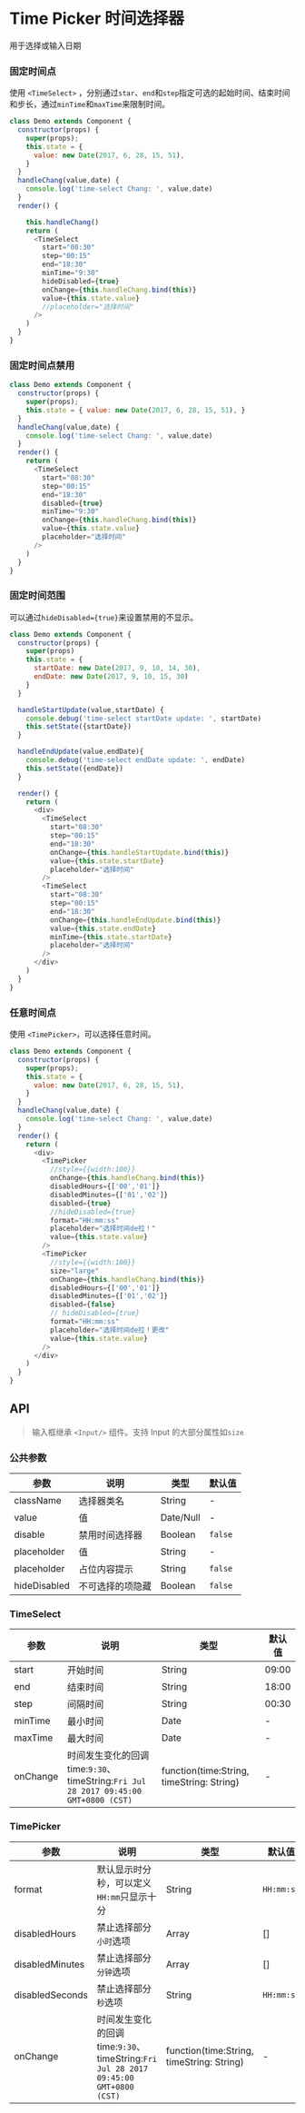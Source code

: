 Time Picker 时间选择器
===

用于选择或输入日期

### 固定时间点

<!--DemoStart--> 
使用 `<TimeSelect>` ，分别通过`star`、`end`和`step`指定可选的起始时间、结束时间和步长，通过`minTime`和`maxTime`来限制时间。
```js
class Demo extends Component {
  constructor(props) {
    super(props);
    this.state = {
      value: new Date(2017, 6, 28, 15, 51),
    }
  }
  handleChang(value,date) {
    console.log('time-select Chang: ', value,date)
  }
  render() {

    this.handleChang()
    return (
      <TimeSelect
        start="08:30"
        step="00:15"
        end="18:30"
        minTime="9:30"
        hideDisabled={true}
        onChange={this.handleChang.bind(this)}
        value={this.state.value}
        //placeholder="选择时间"
      />
    )
  }
}
```
<!--End-->

### 固定时间点禁用

<!--DemoStart--> 
```js
class Demo extends Component {
  constructor(props) {
    super(props);
    this.state = { value: new Date(2017, 6, 28, 15, 51), }
  }
  handleChang(value,date) {
    console.log('time-select Chang: ', value,date)
  }
  render() {
    return (
      <TimeSelect
        start="08:30"
        step="00:15"
        end="18:30"
        disabled={true}
        minTime="9:30"
        onChange={this.handleChang.bind(this)}
        value={this.state.value}
        placeholder="选择时间"
      />
    )
  }
}
```
<!--End-->

### 固定时间范围

可以通过`hideDisabled={true}`来设置禁用的不显示。

<!--DemoStart--> 
```js
class Demo extends Component {
  constructor(props) {
    super(props)
    this.state = {
      startDate: new Date(2017, 9, 10, 14, 30),
      endDate: new Date(2017, 9, 10, 15, 30)
    }
  }

  handleStartUpdate(value,startDate) {
    console.debug('time-select startDate update: ', startDate)
    this.setState({startDate})
  }

  handleEndUpdate(value,endDate){
    console.debug('time-select endDate update: ', endDate)
    this.setState({endDate})
  }

  render() {
    return (
      <div>
        <TimeSelect
          start="08:30"
          step="00:15"
          end="18:30"
          onChange={this.handleStartUpdate.bind(this)}
          value={this.state.startDate}
          placeholder="选择时间"
        />
        <TimeSelect
          start="08:30"
          step="00:15"
          end="18:30"
          onChange={this.handleEndUpdate.bind(this)}
          value={this.state.endDate}
          minTime={this.state.startDate}
          placeholder="选择时间"
        />
      </div>
    )
  }
}
```
<!--End-->


### 任意时间点

使用 `<TimePicker>`，可以选择任意时间。

<!--DemoStart--> 
```js
class Demo extends Component {
  constructor(props) {
    super(props);
    this.state = {
      value: new Date(2017, 6, 28, 15, 51),
    }
  }
  handleChang(value,date) {
    console.log('time-select Chang: ', value,date)
  }
  render() {
    return (
      <div>
        <TimePicker
          //style={{width:100}}
          onChange={this.handleChang.bind(this)}
          disabledHours={['00','01']}
          disabledMinutes={['01','02']}
          disabled={true}
          //hideDisabled={true}
          format="HH:mm:ss"
          placeholder="选择时间de拉！"
          value={this.state.value}
        />
        <TimePicker
          //style={{width:100}}
          size="large" 
          onChange={this.handleChang.bind(this)}
          disabledHours={['00','01']}
          disabledMinutes={['01','02']}
          disabled={false}
          // hideDisabled={true}
          format="HH:mm:ss"
          placeholder="选择时间de拉！更改"
          value={this.state.value}
        />
      </div>
    )
  }
}
```
<!--End-->


## API

> 输入框继承 `<Input/>` 组件。支持 Input 的大部分属性如`size`

### 公共参数 

| 参数      | 说明    | 类型      |  默认值   |
|--------- |-------- |---------- |-------- |
| className | 选择器类名 | String | - |
| value | 值 | Date/Null | - |
| disable | 禁用时间选择器 | Boolean | `false` |
| placeholder | 值 | String | - |
| placeholder | 占位内容提示 | String | `false` |
| hideDisabled | 不可选择的项隐藏 | Boolean | `false` |

### TimeSelect 

| 参数      | 说明    | 类型      |  默认值   |
|--------- |-------- |---------- |-------- |
| start | 开始时间 | String | 09:00 |
| end | 结束时间 | String | 18:00 |
| step | 间隔时间 | String | 00:30 |
| minTime | 最小时间 | Date | - |
| maxTime | 最大时间 | Date | - |
| onChange | 时间发生变化的回调 time:`9:30`、timeString:`Fri Jul 28 2017 09:45:00 GMT+0800 (CST)` | function(time:String, timeString: String) | - |

### TimePicker 

| 参数      | 说明    | 类型      |  默认值   |
|--------- |-------- |---------- |-------- |
| format | 默认显示时分秒，可以定义`HH:mm`只显示十分 | String | `HH:mm:ss` |
| disabledHours | 禁止选择部分`小时`选项 | Array | [] |
| disabledMinutes | 禁止选择部分`分钟`选项 | Array | [] |
| disabledSeconds | 禁止选择部分`秒`选项 | String | `HH:mm:ss` |
| onChange | 时间发生变化的回调 time:`9:30`、timeString:`Fri Jul 28 2017 09:45:00 GMT+0800 (CST)` | function(time:String, timeString: String) | - |
